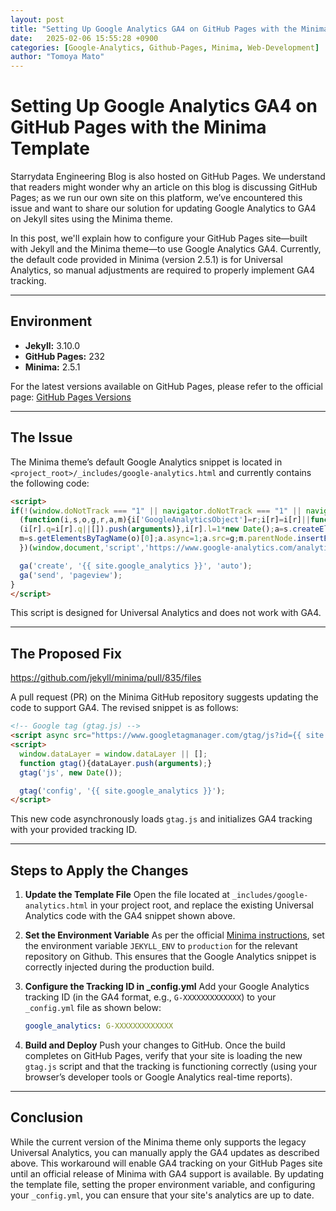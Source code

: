 ```yaml
---
layout: post
title: "Setting Up Google Analytics GA4 on GitHub Pages with the Minima Template"
date:   2025-02-06 15:55:28 +0900
categories: [Google-Analytics, Github-Pages, Minima, Web-Development]
author: "Tomoya Mato"
---
```



# Setting Up Google Analytics GA4 on GitHub Pages with the Minima Template

Starrydata Engineering Blog is also hosted on GitHub Pages. We understand that readers might wonder why an article on this blog is discussing GitHub Pages; as we run our own site on this platform, we’ve encountered this issue and want to share our solution for updating Google Analytics to GA4 on Jekyll sites using the Minima theme.

In this post, we'll explain how to configure your GitHub Pages site—built with Jekyll and the Minima theme—to use Google Analytics GA4. Currently, the default code provided in Minima (version 2.5.1) is for Universal Analytics, so manual adjustments are required to properly implement GA4 tracking.


---

## Environment

- **Jekyll:** 3.10.0
- **GitHub Pages:** 232
- **Minima:** 2.5.1

For the latest versions available on GitHub Pages, please refer to the official page:
[GitHub Pages Versions](https://pages.github.com/versions/)

---

## The Issue

The Minima theme’s default Google Analytics snippet is located in `<project_root>/_includes/google-analytics.html` and currently contains the following code:

```html
<script>
if(!(window.doNotTrack === "1" || navigator.doNotTrack === "1" || navigator.doNotTrack === "yes" || navigator.msDoNotTrack === "1")) {
  (function(i,s,o,g,r,a,m){i['GoogleAnalyticsObject']=r;i[r]=i[r]||function(){
  (i[r].q=i[r].q||[]).push(arguments)},i[r].l=1*new Date();a=s.createElement(o),
  m=s.getElementsByTagName(o)[0];a.async=1;a.src=g;m.parentNode.insertBefore(a,m)
  })(window,document,'script','https://www.google-analytics.com/analytics.js','ga');

  ga('create', '{{ site.google_analytics }}', 'auto');
  ga('send', 'pageview');
}
</script>
```

This script is designed for Universal Analytics and does not work with GA4.

---

## The Proposed Fix

https://github.com/jekyll/minima/pull/835/files

A pull request (PR) on the Minima GitHub repository suggests updating the code to support GA4. The revised snippet is as follows:

```html
<!-- Google tag (gtag.js) -->
<script async src="https://www.googletagmanager.com/gtag/js?id={{ site.google_analytics }}"></script>
<script>
  window.dataLayer = window.dataLayer || [];
  function gtag(){dataLayer.push(arguments);}
  gtag('js', new Date());

  gtag('config', '{{ site.google_analytics }}');
</script>
```

This new code asynchronously loads `gtag.js` and initializes GA4 tracking with your provided tracking ID.

---

## Steps to Apply the Changes

1. **Update the Template File**
   Open the file located at `_includes/google-analytics.html` in your project root, and replace the existing Universal Analytics code with the GA4 snippet shown above.

2. **Set the Environment Variable**
   As per the official [Minima instructions](https://github.com/jekyll/minima/tree/v2.5.1?tab=readme-ov-file#enabling-google-analytics), set the environment variable `JEKYLL_ENV` to `production` for the relevant repository on Github. This ensures that the Google Analytics snippet is correctly injected during the production build.

3. **Configure the Tracking ID in _config.yml**
   Add your Google Analytics tracking ID (in the GA4 format, e.g., `G-XXXXXXXXXXXXX`) to your `_config.yml` file as shown below:

   ```yaml
   google_analytics: G-XXXXXXXXXXXXX
   ```

4. **Build and Deploy**
   Push your changes to GitHub. Once the build completes on GitHub Pages, verify that your site is loading the new `gtag.js` script and that the tracking is functioning correctly (using your browser’s developer tools or Google Analytics real-time reports).

---

## Conclusion

While the current version of the Minima theme only supports the legacy Universal Analytics, you can manually apply the GA4 updates as described above. This workaround will enable GA4 tracking on your GitHub Pages site until an official release of Minima with GA4 support is available. By updating the template file, setting the proper environment variable, and configuring your `_config.yml`, you can ensure that your site's analytics are up to date.
